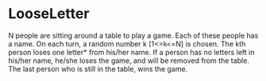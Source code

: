 # LooseLetter

N people are sitting around a table to play a game. Each of these people has a name. On each turn, a random number k [1<=k<=N] is chosen. The kth person loses one letter* from his/her name. If a person has no letters left in his/her name, he/she loses the game, and will be removed from the table. The last person who is still in the table, wins the game.
